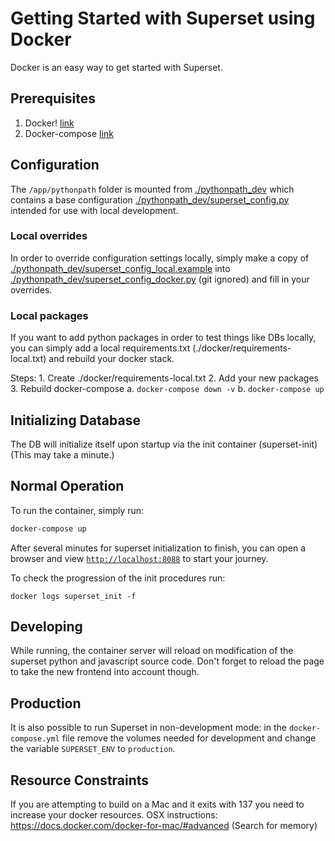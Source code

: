 <!--
Licensed to the Apache Software Foundation (ASF) under one
or more contributor license agreements.  See the NOTICE file
distributed with this work for additional information
regarding copyright ownership.  The ASF licenses this file
to you under the Apache License, Version 2.0 (the
"License"); you may not use this file except in compliance
with the License.  You may obtain a copy of the License at

  http://www.apache.org/licenses/LICENSE-2.0

Unless required by applicable law or agreed to in writing,
software distributed under the License is distributed on an
"AS IS" BASIS, WITHOUT WARRANTIES OR CONDITIONS OF ANY
KIND, either express or implied.  See the License for the
specific language governing permissions and limitations
under the License.
-->

# Getting Started with Superset using Docker

Docker is an easy way to get started with Superset. 

## Prerequisites

1. Docker! [link](https://www.docker.com/get-started)
1. Docker-compose [link](https://docs.docker.com/compose/install/)

## Configuration

The `/app/pythonpath` folder is mounted from [./pythonpath_dev](./pythonpath_dev) 
which contains a base configuration [./pythonpath_dev/superset_config.py](./pythonpath_dev/superset_config.py) 
intended for use with local development.

### Local overrides

In order to override configuration settings locally, simply make a copy of [./pythonpath_dev/superset_config_local.example](./pythonpath_dev/superset_config_local.example)
into [./pythonpath_dev/superset_config_docker.py](./pythonpath/superset_config_docker.py) (git ignored) and fill in your overrides.

### Local packages

If you want to add python packages in order to test things like DBs locally, you can simply add a local requirements.txt (./docker/requirements-local.txt)
and rebuild your docker stack.

Steps:
    1. Create ./docker/requirements-local.txt
    2. Add your new packages
    3. Rebuild docker-compose
        a. `docker-compose down -v`
        b. `docker-compose up`

## Initializing Database

The DB will initialize itself upon startup via the init container (superset-init)
(This may take a minute.)

## Normal Operation

To run the container, simply run:

```bash
docker-compose up
```

After several minutes for superset initialization to finish, you can open a browser and view [`http://localhost:8088`](http://localhost:8088) 
to start your journey.

To check the progression of the init procedures run:

`docker logs superset_init -f`

## Developing

While running, the container server will reload on modification of the superset python and javascript source code.
Don't forget to reload the page to take the new frontend into account though.

## Production

It is also possible to run Superset in non-development mode: in the `docker-compose.yml` file remove
the volumes needed for development and change the variable `SUPERSET_ENV` to `production`.

## Resource Constraints

If you are attempting to build on a Mac and it exits with 137 you need to increase your docker resources.
OSX instructions: https://docs.docker.com/docker-for-mac/#advanced (Search for memory)
